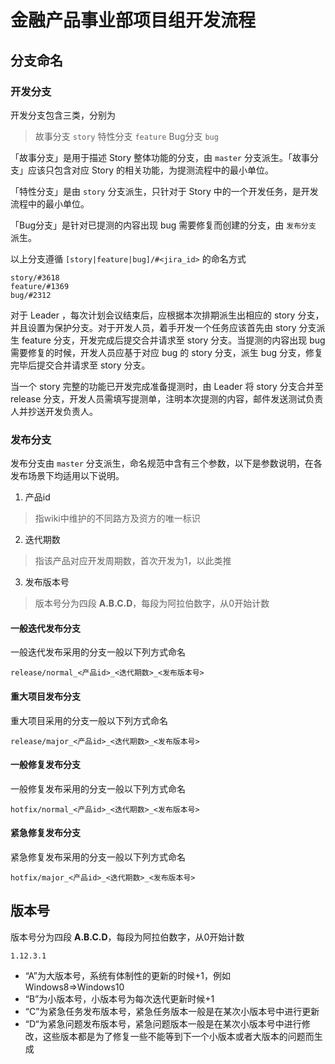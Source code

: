 # 金融产品事业部项目组开发流程

## 分支命名

### 开发分支

开发分支包含三类，分别为

> 故事分支 `story`
> 特性分支 `feature`
> Bug分支 `bug`

「故事分支」是用于描述 Story 整体功能的分支，由 `master` 分支派生。「故事分支」应该只包含对应 Story 的相关功能，为提测流程中的最小单位。

「特性分支」是由 `story` 分支派生，只针对于 Story 中的一个开发任务，是开发流程中的最小单位。

「Bug分支」是针对已提测的内容出现 bug 需要修复而创建的分支，由 `发布分支` 派生。

以上分支遵循 `[story|feature|bug]/#<jira_id>` 的命名方式

```
story/#3618
feature/#1369
bug/#2312
```

对于 Leader ，每次计划会议结束后，应根据本次排期派生出相应的 story 分支，并且设置为保护分支。对于开发人员，着手开发一个任务应该首先由 story 分支派生 feature 分支，开发完成后提交合并请求至 story 分支。当提测的内容出现 bug 需要修复的时候，开发人员应基于对应 bug 的 story 分支，派生 bug 分支，修复完毕后提交合并请求至 story 分支。

当一个 story 完整的功能已开发完成准备提测时，由 Leader 将 story 分支合并至 release 分支，开发人员需填写提测单，注明本次提测的内容，邮件发送测试负责人并抄送开发负责人。

### 发布分支

发布分支由 `master` 分支派生，命名规范中含有三个参数，以下是参数说明，在各发布场景下均适用以下说明。

1. 产品id
> 指wiki中维护的不同路方及资方的唯一标识

2. 迭代期数
> 指该产品对应开发周期数，首次开发为1，以此类推

3. 发布版本号
> 版本号分为四段 **A.B.C.D**，每段为阿拉伯数字，从0开始计数

#### 一般迭代发布分支

一般迭代发布采用的分支一般以下列方式命名

```
release/normal_<产品id>_<迭代期数>_<发布版本号>
```

#### 重大项目发布分支

重大项目采用的分支一般以下列方式命名

```
release/major_<产品id>_<迭代期数>_<发布版本号>
```

#### 一般修复发布分支

一般修复发布采用的分支一般以下列方式命名

```
hotfix/normal_<产品id>_<迭代期数>_<发布版本号>
```

#### 紧急修复发布分支

紧急修复发布采用的分支一般以下列方式命名

```
hotfix/major_<产品id>_<迭代期数>_<发布版本号>
```

## 版本号

版本号分为四段 **A.B.C.D**，每段为阿拉伯数字，从0开始计数

```
1.12.3.1
```

* “A”为大版本号，系统有体制性的更新的时候+1，例如 Windows8=>Windows10
* “B”为小版本号，小版本号为每次迭代更新时候+1
* “C”为紧急任务发布版本号，紧急任务版本一般是在某次小版本号中进行更新
* “D“为紧急问题发布版本号，紧急问题版本一般是在某次小版本号中进行修改，这些版本都是为了修复一些不能等到下一个小版本或者大版本的问题而生成

